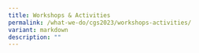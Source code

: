 ```yaml
---
title: Workshops & Activities
permalink: /what-we-do/cgs2023/workshops-activities/
variant: markdown
description: ""
---
```

